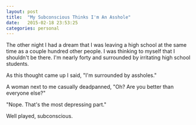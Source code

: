 ```yaml
---
layout: post
title:  "My Subconscious Thinks I'm An Asshole"
date:   2015-02-18 23:53:25
categories: personal
---
```


The other night I had a dream that I was leaving a high school at the same time as a couple hundred other people. I was thinking to myself that I shouldn't be there. I'm nearly forty and surrounded by irritating high school students.

As this thought came up I said, "I'm surrounded by assholes."

A woman next to me casually deadpanned, "Oh? Are you better than everyone else?"

"Nope. That's the most depressing part."

Well played, subconscious.
